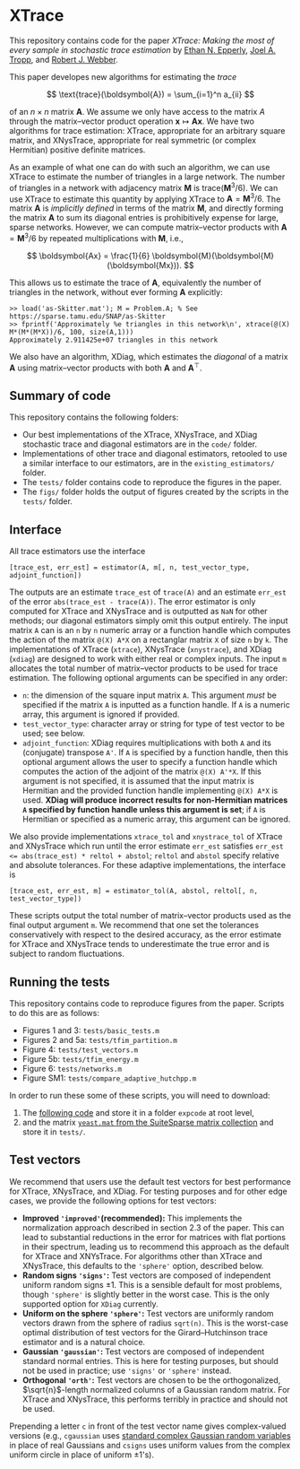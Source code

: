 # XTrace

This repository contains code for the paper _XTrace: Making the most of every sample in stochastic trace estimation_ by [Ethan N. Epperly](https://www.ethanepperly.com), [Joel A. Tropp](https://tropp.caltech.edu), and [Robert J. Webber](https://rwebber.people.caltech.edu).

This paper developes new algorithms for estimating the _trace_

$$
\text{trace}(\boldsymbol{A}) = \sum_{i=1}^n a_{ii}
$$

of an $n\times n$ matrix $\boldsymbol{A}$. We assume we only have access to the matrix $A$ through the matrix–vector product operation $\boldsymbol{x} \mapsto \boldsymbol{Ax}$. We have two algorithms for trace estimation: XTrace, appropriate for an arbitrary square matrix, and XNysTrace, appropriate for real symmetric (or complex Hermitian) positive definite matrices.

As an example of what one can do with such an algorithm, we can use XTrace to estimate the number of triangles in a large network. The number of triangles in a network with adjacency matrix $\boldsymbol{M}$ is $\text{trace}(\boldsymbol{M}^3/6)$. We can use XTrace to estimate this quantity by applying XTrace to $\boldsymbol{A} = \boldsymbol{M}^3/6$. The matrix $\boldsymbol{A}$ is _implicitly defined_ in terms of the matrix $\boldsymbol{M}$, and directly forming the matrix $\boldsymbol{A}$ to sum its diagonal entries is prohibitively expense for large, sparse networks. However, we can compute matrix–vector products with $\boldsymbol{A} = \boldsymbol{M}^3/6$ by repeated multiplications with $\boldsymbol{M}$, i.e.,

$$
\boldsymbol{Ax} = \frac{1}{6} \boldsymbol{M}(\boldsymbol{M}(\boldsymbol{Mx})).
$$

This allows us to estimate the trace of $\boldsymbol{A}$, equivalently the number of triangles in the network, without ever forming $\boldsymbol{A}$ explicitly:

```
>> load('as-Skitter.mat'); M = Problem.A; % See https://sparse.tamu.edu/SNAP/as-Skitter
>> fprintf('Approximately %e triangles in this network\n', xtrace(@(X) M*(M*(M*X))/6, 100, size(A,1)))
Approximately 2.911425e+07 triangles in this network
```

We also have an algorithm, XDiag, which estimates the _diagonal_ of a matrix $\boldsymbol{A}$ using matrix–vector products with both $\boldsymbol{A}$ and $\boldsymbol{A}^\top$.

## Summary of code

This repository contains the following folders:
- Our best implementations of the XTrace, XNysTrace, and XDiag stochastic trace and diagonal estimators are in the `code/` folder.
- Implementations of other trace and diagonal estimators, retooled to use a similar interface to our estimators, are in the `existing_estimators/` folder.
- The `tests/` folder contains code to reproduce the figures in the paper.
- The `figs/` folder holds the output of figures created by the scripts in the `tests/` folder.

## Interface

All trace estimators use the interface

```
[trace_est, err_est] = estimator(A, m[, n, test_vector_type, adjoint_function])
```

The outputs are an estimate `trace_est` of `trace(A)` and an estimate `err_est` of the error `abs(trace_est - trace(A))`. The error estimator is only computed for XTrace and XNysTrace and is outputted as `NaN` for other methods; our diagonal estimators simply omit this output entirely. The input matrix `A` can is an `n` by `n` numeric array or a function handle which computes the action of the matrix `@(X) A*X` on a rectanglar matrix `X` of size `n` by `k`. The implementations of XTrace (`xtrace`), XNysTrace (`xnystrace`), and XDiag (`xdiag`) are designed to work with either real or complex inputs. The input `m` allocates the total number of matrix–vector products to be used for trace estimation. The following optional arguments can be specified in any order:

- `n`: the dimension of the square input matrix `A`. This argument _must_ be specified if the matrix `A` is inputted as a function handle. If `A` is a numeric array, this argument is ignored if provided.
- `test_vector_type`: character array or string for type of test vector to be used; see below.
- `adjoint_function`: XDiag requires multiplications with both `A` and its (conjugate) transpose `A'`. If `A` is specified by a function handle, then this optional argument allows the user to specify a function handle which computes the action of the adjoint of the matrix `@(X) A'*X`. If this argument is not specified, it is assumed that the input matrix is Hermitian and the provided function handle implementing `@(X) A*X` is used. **XDiag will produce incorrect results for non-Hermitian matrices `A` specified by function handle unless this argument is set**; if `A` is Hermitian or specified as a numeric array, this argument can be ignored.

We also provide implementations `xtrace_tol` and `xnystrace_tol` of XTrace and XNysTrace which run until the error estimate `err_est` satisfies `err_est <= abs(trace_est) * reltol + abstol`; `reltol` and `abstol` specify relative and absolute tolerances. For these adaptive implementations, the interface is

```
[trace_est, err_est, m] = estimator_tol(A, abstol, reltol[, n, test_vector_type])
```

These scripts output the total number of matrix–vector products used as the final output argument `m`. We recommend that one set the tolerances conservatively with respect to the desired accuracy, as the error estimate for XTrace and XNysTrace tends to underestimate the true error and is subject to random fluctuations.

## Running the tests

This repository contains code to reproduce figures from the paper. Scripts to do this are as follows:

- Figures 1 and 3: `tests/basic_tests.m`
- Figures 2 and 5a: `tests/tfim_partition.m`
- Figure 4: `tests/test_vectors.m`
- Figure 5b: `tests/tfim_energy.m`
- Figure 6: `tests/networks.m`
- Figure SM1: `tests/compare_adaptive_hutchpp.m`

In order to run these some of these scripts, you will need to download:

1. The [following code](https://www.mathworks.com/matlabcentral/fileexchange/29576-matrix-exponential-times-a-vector) and store it in a folder `expcode` at root level,
2. and the matrix [`yeast.mat` from the SuiteSparse matrix collection](https://sparse.tamu.edu/Pajek/yeast) and store it in `tests/`.

## Test vectors

We recommend that users use the default test vectors for best performance for XTrace, XNysTrace, and XDiag. For testing purposes and for other edge cases, we provide the following options for test vectors:

- **Improved `'improved'`(recommended):** This implements the normalization approach described in section 2.3 of the paper. This can lead to substantial reductions in the error for matrices with flat portions in their spectrum, leading us to recommend this approach as the default for XTrace and XNYsTrace. For algorithms other than XTrace and XNysTrace, this defaults to the `'sphere'` option, described below.
- **Random signs `'signs'`:** Test vectors are composed of independent uniform random signs $\pm 1$. This is a sensible default for most problems, though `'sphere'` is slightly better in the worst case. This is the only supported option for `XDiag` currently.
- **Uniform on the sphere `'sphere'`:** Test vectors are uniformly random vectors drawn from the sphere of radius `sqrt(n)`. This is the worst-case optimal distribution of test vectors for the Girard–Hutchinson trace estimator and is a natural choice.
- **Gaussian `'gaussian'`:** Test vectors are composed of independent standard normal entries. This is here for testing purposes, but should not be used in practice; use `'signs'` or `'sphere'` instead.
- **Orthogonal `'orth'`:** Test vectors are chosen to be the orthogonalized, $\sqrt{n}$-length normalized columns of a Gaussian random matrix. For XTrace and XNysTrace, this performs terribly in practice and should not be used.

Prepending a letter `c` in front of the test vector name gives complex-valued versions (e.g., `cgaussian` uses [standard complex Gaussian random variables](https://en.wikipedia.org/wiki/Complex_normal_distribution) in place of real Gaussians and `csigns` uses uniform values from the complex uniform circle in place of uniform $\pm1$'s).
